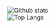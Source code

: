 ![Github stats](https://github-readme-stats.vercel.app/api?username=questionreality)
<br>
![Top Langs](https://github-readme-stats.vercel.app/api/top-langs/?username=questionreality&layout=compact)

